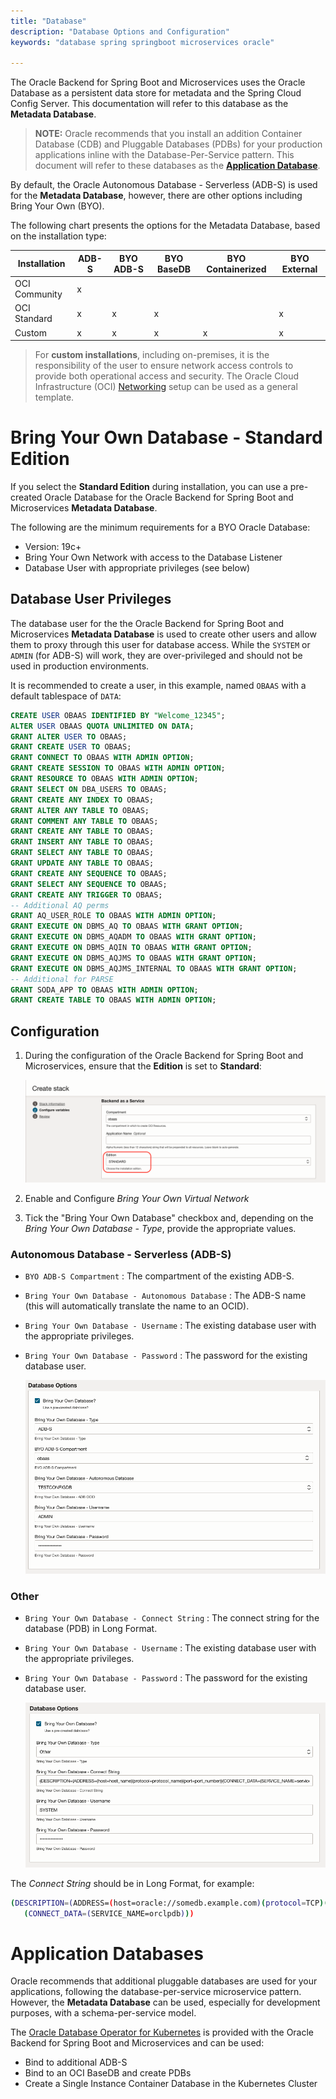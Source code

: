 ```yaml
---
title: "Database"
description: "Database Options and Configuration"
keywords: "database spring springboot microservices oracle"

---
```

The Oracle Backend for Spring Boot and Microservices uses the Oracle Database as a persistent data store for metadata and the Spring Cloud Config Server.  This documentation will refer to this database as the **Metadata Database**.

> **NOTE:** Oracle recommends that you install an addition Container Database (CDB) and Pluggable Databases (PDBs) for your production applications inline with the Database-Per-Service pattern.  This document will refer to these databases as the [**Application Database**](#application-databases).  

By default, the Oracle Autonomous Database - Serverless (ADB-S) is used for the  **Metadata Database**, however, there are other options including Bring Your Own (BYO).

The following chart presents the options for the Metadata Database, based on the installation type:

| Installation  | ADB-S | BYO ADB-S  | BYO BaseDB | BYO Containerized | BYO External |
|---------------|-------|------------|------------|-------------------|--------------|
| OCI Community | x     |            |            |                   |              |
| OCI Standard  | x     | x          | x          |                   | x            |
| Custom        | x     | x          | x          | x                 | x            |

> For **custom installations**, including on-premises, it is the responsibility of the user to ensure network access controls to provide both operational access and security.  The Oracle Cloud Infrastructure (OCI) [Networking](../networking) setup can be used as a general template.

# Bring Your Own Database - Standard Edition

If you select the **Standard Edition** during installation, you can use a pre-created Oracle Database for the Oracle Backend for Spring Boot and Microservices **Metadata Database**.  

The following are the minimum requirements for a BYO Oracle Database:

* Version: 19c+
* Bring Your Own Network with access to the Database Listener
* Database User with appropriate privileges (see below)

## Database User Privileges

The database user for the the Oracle Backend for Spring Boot and Microservices **Metadata Database** is used to create other users and allow them to proxy through this user for database access.  While the `SYSTEM` or `ADMIN` (for ADB-S) will work, they are over-privileged and should not be used in production environments.

It is recommended to create a user, in this example, named `OBAAS` with a default tablespace of `DATA`:

```sql
CREATE USER OBAAS IDENTIFIED BY "Welcome_12345";
ALTER USER OBAAS QUOTA UNLIMITED ON DATA;
GRANT ALTER USER TO OBAAS;
GRANT CREATE USER TO OBAAS;
GRANT CONNECT TO OBAAS WITH ADMIN OPTION;
GRANT CREATE SESSION TO OBAAS WITH ADMIN OPTION;
GRANT RESOURCE TO OBAAS WITH ADMIN OPTION;
GRANT SELECT ON DBA_USERS TO OBAAS;
GRANT CREATE ANY INDEX TO OBAAS;
GRANT ALTER ANY TABLE TO OBAAS;
GRANT COMMENT ANY TABLE TO OBAAS;
GRANT CREATE ANY TABLE TO OBAAS;
GRANT INSERT ANY TABLE TO OBAAS;
GRANT SELECT ANY TABLE TO OBAAS;
GRANT UPDATE ANY TABLE TO OBAAS;
GRANT CREATE ANY SEQUENCE TO OBAAS;
GRANT SELECT ANY SEQUENCE TO OBAAS;
GRANT CREATE ANY TRIGGER TO OBAAS;
-- Additional AQ perms
GRANT AQ_USER_ROLE TO OBAAS WITH ADMIN OPTION;
GRANT EXECUTE ON DBMS_AQ TO OBAAS WITH GRANT OPTION;
GRANT EXECUTE ON DBMS_AQADM TO OBAAS WITH GRANT OPTION;
GRANT EXECUTE ON DBMS_AQIN TO OBAAS WITH GRANT OPTION;
GRANT EXECUTE ON DBMS_AQJMS TO OBAAS WITH GRANT OPTION;
GRANT EXECUTE ON DBMS_AQJMS_INTERNAL TO OBAAS WITH GRANT OPTION;
-- Additional for PARSE
GRANT SODA_APP TO OBAAS WITH ADMIN OPTION;
GRANT CREATE TABLE TO OBAAS WITH ADMIN OPTION;
```

## Configuration

1. During the configuration of the Oracle Backend for Spring Boot and Microservices, ensure that the **Edition** is set to **Standard**:

    ![Standard Edition](../images/standard_edition.png "Standard Edition")

1. Enable and Configure *Bring Your Own Virtual Network*

1. Tick the "Bring Your Own Database" checkbox and, depending on the *Bring Your Own Database - Type*, provide the appropriate values.

### Autonomous Database - Serverless (ADB-S)

   - `BYO ADB-S Compartment` : The compartment of the existing ADB-S.
   - `Bring Your Own Database - Autonomous Database` : The ADB-S name (this will automatically translate the name to an OCID).
   - `Bring Your Own Database - Username` : The existing database user with the appropriate privileges.
   - `Bring Your Own Database - Password` : The password for the existing database user.

        ![Bring Your Own Database - ADB-S](./images/byo-db-adb-s.png "Bring Your Own Database - ADB-S")

### Other

   - `Bring Your Own Database - Connect String` : The connect string for the database (PDB) in Long Format.
   - `Bring Your Own Database - Username` : The existing database user with the appropriate privileges.
   - `Bring Your Own Database - Password` : The password for the existing database user.

        ![Bring Your Own Database - Other](./images/byo-db-other.png "Bring Your Own Database - Other")

   The *Connect String* should be in Long Format, for example:
   ```bash
   (DESCRIPTION=(ADDRESS=(host=oracle://somedb.example.com)(protocol=TCP)(port=1521))
      (CONNECT_DATA=(SERVICE_NAME=orclpdb)))
   ```

# Application Databases

Oracle recommends that additional pluggable databases are used for your applications, following the database-per-service microservice pattern.  However, the **Metadata Database** can be used, especially for development purposes, with a schema-per-service model.

The [Oracle Database Operator for Kubernetes](https://github.com/oracle/oracle-database-operator) is provided with the Oracle Backend for Spring Boot and Microservices and can be used:
* Bind to additional ADB-S
* Bind to an OCI BaseDB and create PDBs
* Create a Single Instance Container Database in the Kubernetes Cluster